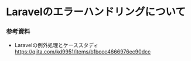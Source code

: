 # Laravelのエラーハンドリングについて






### 参考資料
- Laravelの例外処理とケーススタディ
https://qiita.com/kd9951/items/b1bccc4666976ec90dcc